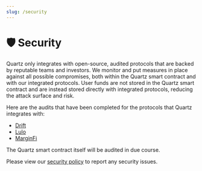 ```yaml
---
slug: /security
---
```


# 🛡️ Security

Quartz only integrates with open-source, audited protocols that are backed by reputable teams and investors. We monitor and put measures in place against all possible compromises, both within the Quartz smart contract and with our integrated protocols. User funds are not stored in the Quartz smart contract and are instead stored directly with integrated protocols, reducing the attack surface and risk.

Here are the audits that have been completed for the protocols that Quartz integrates with:

- [Drift](https://docs.drift.trade/security/audits)
- [Lulo](https://docs.lulo.fi/risks-and-audits)
- [MarginFi](https://docs.marginfi.com/mfi-v2#security)

The Quartz smart contract itself will be audited in due course.

Please view our [security policy](https://github.com/quartz-labs/quartz-app/blob/main/SECURITY.md) to report any security issues.
